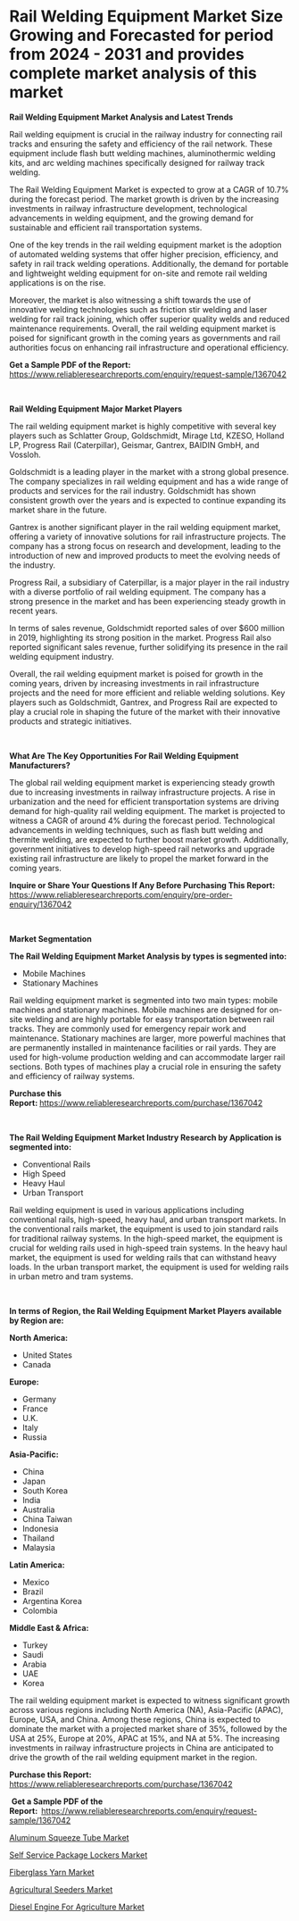 <p><h1>Rail Welding Equipment Market Size Growing and Forecasted for period from 2024 - 2031 and provides complete market analysis of this market</h1></p><p><strong>Rail Welding Equipment Market Analysis and Latest Trends</strong></p>
<p><p>Rail welding equipment is crucial in the railway industry for connecting rail tracks and ensuring the safety and efficiency of the rail network. These equipment include flash butt welding machines, aluminothermic welding kits, and arc welding machines specifically designed for railway track welding.</p><p>The Rail Welding Equipment Market is expected to grow at a CAGR of 10.7% during the forecast period. The market growth is driven by the increasing investments in railway infrastructure development, technological advancements in welding equipment, and the growing demand for sustainable and efficient rail transportation systems. </p><p>One of the key trends in the rail welding equipment market is the adoption of automated welding systems that offer higher precision, efficiency, and safety in rail track welding operations. Additionally, the demand for portable and lightweight welding equipment for on-site and remote rail welding applications is on the rise. </p><p>Moreover, the market is also witnessing a shift towards the use of innovative welding technologies such as friction stir welding and laser welding for rail track joining, which offer superior quality welds and reduced maintenance requirements. Overall, the rail welding equipment market is poised for significant growth in the coming years as governments and rail authorities focus on enhancing rail infrastructure and operational efficiency.</p></p>
<p><strong>Get a Sample PDF of the Report:&nbsp;</strong> <a href="https://www.reliableresearchreports.com/enquiry/request-sample/1367042">https://www.reliableresearchreports.com/enquiry/request-sample/1367042</a></p>
<p>&nbsp;</p>
<p><strong>Rail Welding Equipment Major Market Players</strong></p>
<p><p>The rail welding equipment market is highly competitive with several key players such as Schlatter Group, Goldschmidt, Mirage Ltd, KZESO, Holland LP, Progress Rail (Caterpillar), Geismar, Gantrex, BAIDIN GmbH, and Vossloh. </p><p>Goldschmidt is a leading player in the market with a strong global presence. The company specializes in rail welding equipment and has a wide range of products and services for the rail industry. Goldschmidt has shown consistent growth over the years and is expected to continue expanding its market share in the future.</p><p>Gantrex is another significant player in the rail welding equipment market, offering a variety of innovative solutions for rail infrastructure projects. The company has a strong focus on research and development, leading to the introduction of new and improved products to meet the evolving needs of the industry.</p><p>Progress Rail, a subsidiary of Caterpillar, is a major player in the rail industry with a diverse portfolio of rail welding equipment. The company has a strong presence in the market and has been experiencing steady growth in recent years.</p><p>In terms of sales revenue, Goldschmidt reported sales of over $600 million in 2019, highlighting its strong position in the market. Progress Rail also reported significant sales revenue, further solidifying its presence in the rail welding equipment industry.</p><p>Overall, the rail welding equipment market is poised for growth in the coming years, driven by increasing investments in rail infrastructure projects and the need for more efficient and reliable welding solutions. Key players such as Goldschmidt, Gantrex, and Progress Rail are expected to play a crucial role in shaping the future of the market with their innovative products and strategic initiatives.</p></p>
<p>&nbsp;</p>
<p><strong>What Are The Key Opportunities For Rail Welding Equipment Manufacturers?</strong></p>
<p><p>The global rail welding equipment market is experiencing steady growth due to increasing investments in railway infrastructure projects. A rise in urbanization and the need for efficient transportation systems are driving demand for high-quality rail welding equipment. The market is projected to witness a CAGR of around 4% during the forecast period. Technological advancements in welding techniques, such as flash butt welding and thermite welding, are expected to further boost market growth. Additionally, government initiatives to develop high-speed rail networks and upgrade existing rail infrastructure are likely to propel the market forward in the coming years.</p></p>
<p><strong>Inquire or Share Your Questions If Any Before Purchasing This Report:</strong> <a href="https://www.reliableresearchreports.com/enquiry/pre-order-enquiry/1367042">https://www.reliableresearchreports.com/enquiry/pre-order-enquiry/1367042</a></p>
<p>&nbsp;</p>
<p><strong>Market Segmentation</strong></p>
<p><strong>The Rail Welding Equipment Market Analysis by types is segmented into:</strong></p>
<p><ul><li>Mobile Machines</li><li>Stationary Machines</li></ul></p>
<p><p>Rail welding equipment market is segmented into two main types: mobile machines and stationary machines. Mobile machines are designed for on-site welding and are highly portable for easy transportation between rail tracks. They are commonly used for emergency repair work and maintenance. Stationary machines are larger, more powerful machines that are permanently installed in maintenance facilities or rail yards. They are used for high-volume production welding and can accommodate larger rail sections. Both types of machines play a crucial role in ensuring the safety and efficiency of railway systems.</p></p>
<p><strong>Purchase this Report:&nbsp;</strong><a href="https://www.reliableresearchreports.com/purchase/1367042">https://www.reliableresearchreports.com/purchase/1367042</a></p>
<p>&nbsp;</p>
<p><strong>The Rail Welding Equipment Market Industry Research by Application is segmented into:</strong></p>
<p><ul><li>Conventional Rails</li><li>High Speed</li><li>Heavy Haul</li><li>Urban Transport</li></ul></p>
<p><p>Rail welding equipment is used in various applications including conventional rails, high-speed, heavy haul, and urban transport markets. In the conventional rails market, the equipment is used to join standard rails for traditional railway systems. In the high-speed market, the equipment is crucial for welding rails used in high-speed train systems. In the heavy haul market, the equipment is used for welding rails that can withstand heavy loads. In the urban transport market, the equipment is used for welding rails in urban metro and tram systems.</p></p>
<p>&nbsp;</p>
<p><strong>In terms of Region, the Rail Welding Equipment Market Players available by Region are:</strong></p>
<p>
    <p> <strong> North America: </strong>
        <ul>
            <li>United States</li>
            <li>Canada</li>
        </ul>
        </p> 
    <p> <strong> Europe: </strong>
        <ul>
            <li>Germany</li>
            <li>France</li>
            <li>U.K.</li>
            <li>Italy</li>
            <li>Russia</li>
        </ul>
        </p> 
    <p> <strong> Asia-Pacific: </strong>
        <ul>
            <li>China</li>
            <li>Japan</li>
            <li>South Korea</li>
            <li>India</li>
            <li>Australia</li>
            <li>China Taiwan</li>
            <li>Indonesia</li>
            <li>Thailand</li>
            <li>Malaysia</li>
        </ul>
        </p> 
    <p> <strong> Latin America: </strong>
        <ul>
            <li>Mexico</li>
            <li>Brazil</li>
            <li>Argentina Korea</li>
            <li>Colombia</li>
        </ul>
        </p> 
    <p> <strong> Middle East & Africa: </strong>
        <ul>
            <li>Turkey</li>
            <li>Saudi</li>
            <li>Arabia</li>
            <li>UAE</li>
            <li>Korea</li>
        </ul>
    </p>
    </p>
<p><p>The rail welding equipment market is expected to witness significant growth across various regions including North America (NA), Asia-Pacific (APAC), Europe, USA, and China. Among these regions, China is expected to dominate the market with a projected market share of 35%, followed by the USA at 25%, Europe at 20%, APAC at 15%, and NA at 5%. The increasing investments in railway infrastructure projects in China are anticipated to drive the growth of the rail welding equipment market in the region.</p></p>
<p><strong>Purchase this Report: </strong><a href="https://www.reliableresearchreports.com/purchase/1367042">https://www.reliableresearchreports.com/purchase/1367042</a></p>
<p>&nbsp;<strong>Get a Sample PDF of the Report:&nbsp;&nbsp;</strong><a href="https://www.reliableresearchreports.com/enquiry/request-sample/1367042">https://www.reliableresearchreports.com/enquiry/request-sample/1367042</a></p>
<p><strong></strong></p>
<p><p><a href="https://github.com/angelajermaine/Market-Research-Report-List-1/blob/main/aluminum-squeeze-tube-market.md">Aluminum Squeeze Tube Market</a></p><p><a href="https://github.com/provorikovar/Market-Research-Report-List-3/blob/main/self-service-package-lockers-market.md">Self Service Package Lockers Market</a></p><p><a href="https://github.com/beatblasta/Market-Research-Report-List-1/blob/main/fiberglass-yarn-market.md">Fiberglass Yarn Market</a></p><p><a href="https://github.com/shotows/Market-Research-Report-List-1/blob/main/agricultural-seeders-market.md">Agricultural Seeders Market</a></p><p><a href="https://github.com/Sinjinluong3e0awx2m195k76/Market-Research-Report-List-1/blob/main/diesel-engine-for-agriculture-market.md">Diesel Engine For Agriculture Market</a></p></p>